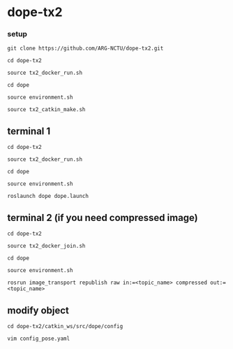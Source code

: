 # dope-tx2
### setup
`git clone https://github.com/ARG-NCTU/dope-tx2.git`

`cd dope-tx2`

`source tx2_docker_run.sh`

`cd dope`

`source environment.sh`

`source tx2_catkin_make.sh`

## terminal 1
`cd dope-tx2`

`source tx2_docker_run.sh`

`cd dope`

`source environment.sh`

`roslaunch dope dope.launch`

## terminal 2 (if you need compressed image)
`cd dope-tx2`

`source tx2_docker_join.sh`

`cd dope`

`source environment.sh`

`rosrun image_transport republish raw in:=<topic_name> compressed out:=<topic_name>`

## modify object
`cd dope-tx2/catkin_ws/src/dope/config`

`vim config_pose.yaml`

